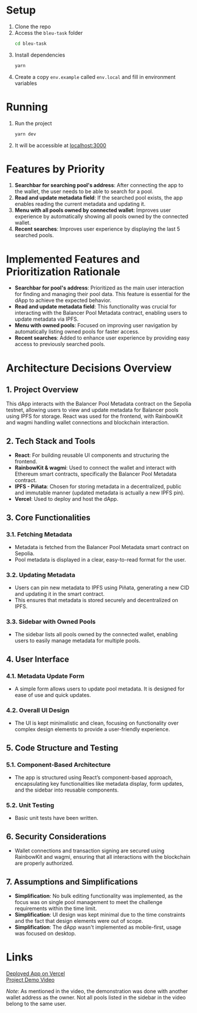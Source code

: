 # Setup

1. Clone the repo
2. Access the `bleu-task` folder
   ```bash
   cd bleu-task
   ```
3. Install dependencies
   ```bash
   yarn
   ```
4. Create a copy `env.example` called `env.local` and fill in environment variables

# Running

1. Run the project
   ```bash
   yarn dev
   ```
2. It will be accessible at [localhost:3000](http://localhost:3000/)

# Features by Priority

1. **Searchbar for searching pool's address**: After connecting the app to the wallet, the user needs to be able to search for a pool.
2. **Read and update metadata field**: If the searched pool exists, the app enables reading the current metadata and updating it.
3. **Menu with all pools owned by connected wallet**: Improves user experience by automatically showing all pools owned by the connected wallet.
4. **Recent searches**: Improves user experience by displaying the last 5 searched pools.

# Implemented Features and Prioritization Rationale

- **Searchbar for pool's address**: Prioritized as the main user interaction for finding and managing their pool data. This feature is essential for the dApp to achieve the expected behavior.
- **Read and update metadata field**: This functionality was crucial for interacting with the Balancer Pool Metadata contract, enabling users to update metadata via IPFS.
- **Menu with owned pools**: Focused on improving user navigation by automatically listing owned pools for faster access.
- **Recent searches**: Added to enhance user experience by providing easy access to previously searched pools.

# Architecture Decisions Overview

## 1. Project Overview

This dApp interacts with the Balancer Pool Metadata contract on the Sepolia testnet, allowing users to view and update metadata for Balancer pools using IPFS for storage. React was used for the frontend, with RainbowKit and wagmi handling wallet connections and blockchain interaction.

## 2. Tech Stack and Tools

- **React**: For building reusable UI components and structuring the frontend.
- **RainbowKit & wagmi**: Used to connect the wallet and interact with Ethereum smart contracts, specifically the Balancer Pool Metadata contract.
- **IPFS - Piñata**: Chosen for storing metadata in a decentralized, public and immutable manner (updated metadata is actually a new IPFS pin).
- **Vercel**: Used to deploy and host the dApp.

## 3. Core Functionalities

### 3.1. Fetching Metadata

- Metadata is fetched from the Balancer Pool Metadata smart contract on Sepolia.
- Pool metadata is displayed in a clear, easy-to-read format for the user.

### 3.2. Updating Metadata

- Users can pin new metadata to IPFS using Piñata, generating a new CID and updating it in the smart contract.
- This ensures that metadata is stored securely and decentralized on IPFS.

### 3.3. Sidebar with Owned Pools

- The sidebar lists all pools owned by the connected wallet, enabling users to easily manage metadata for multiple pools.

## 4. User Interface

### 4.1. Metadata Update Form

- A simple form allows users to update pool metadata. It is designed for ease of use and quick updates.

### 4.2. Overall UI Design

- The UI is kept minimalistic and clean, focusing on functionality over complex design elements to provide a user-friendly experience.

## 5. Code Structure and Testing

### 5.1. Component-Based Architecture

- The app is structured using React’s component-based approach, encapsulating key functionalities like metadata display, form updates, and the sidebar into reusable components.

### 5.2. Unit Testing

- Basic unit tests have been written.

## 6. Security Considerations

- Wallet connections and transaction signing are secured using RainbowKit and wagmi, ensuring that all interactions with the blockchain are properly authorized.

## 7. Assumptions and Simplifications

- **Simplification**: No bulk editing functionality was implemented, as the focus was on single pool management to meet the challenge requirements within the time limit.
- **Simplification**: UI design was kept minimal due to the time constraints and the fact that design elements were out of scope.
- **Simplification**: The dApp wasn't implemented as mobile-first, usage was focused on desktop.

# Links

[Deployed App on Vercel](https://bleu-challenge.vercel.app/)  
[Project Demo Video](https://www.loom.com/share/70bd40892de147e99cfe70f035e9f5b6?sid=ca88819e-5e46-4983-b3ab-db4646e751e3)

_Note_: As mentioned in the video, the demonstration was done with another wallet address as the owner. Not all pools listed in the sidebar in the video belong to the same user.
